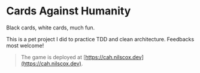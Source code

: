 # Cards Against Humanity

Black cards, white cards, much fun.

This is a pet project I did to practice TDD and clean architecture. Feedbacks most welcome!

> The game is deployed at [https://cah.nilscox.dev](https://cah.nilscox.dev).
